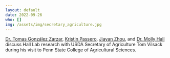 ```yaml
---
layout: default
date: 2022-09-26
who: []
img: /assets/img/secretary_agriculture.jpg
---
```


[Dr. Tomas González Zarzar](/members/tomas-gonzalez-zarzar/), [Kristin Passero](/members/kristin-passero/), [Jiayan Zhou](/members/jiayan-zhou/), and [Dr. Molly Hall](/members/molly-hall/) discuss Hall Lab research with USDA Secretary of Agriculture Tom Vilsack during his visit to Penn State College of Agricultural Sciences.